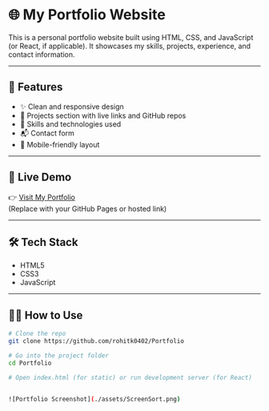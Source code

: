 # 🌐 My Portfolio Website

This is a personal portfolio website built using HTML, CSS, and JavaScript (or React, if applicable). It showcases my skills, projects, experience, and contact information.

---

## 📸 Features

- ✨ Clean and responsive design
- 💼 Projects section with live links and GitHub repos
- 🧠 Skills and technologies used
- 📬 Contact form
- 📱 Mobile-friendly layout

---

## 🚀 Live Demo

👉 [Visit My Portfolio](portfolio-one-chi-33.vercel.app)  
(Replace with your GitHub Pages or hosted link)

---

## 🛠️ Tech Stack

- HTML5
- CSS3
- JavaScript  


---

## 🧑‍💻 How to Use

```bash
# Clone the repo
git clone https://github.com/rohitk0402/Portfolio

# Go into the project folder
cd Portfolio

# Open index.html (for static) or run development server (for React)


![Portfolio Screenshot](./assets/ScreenSort.png)

